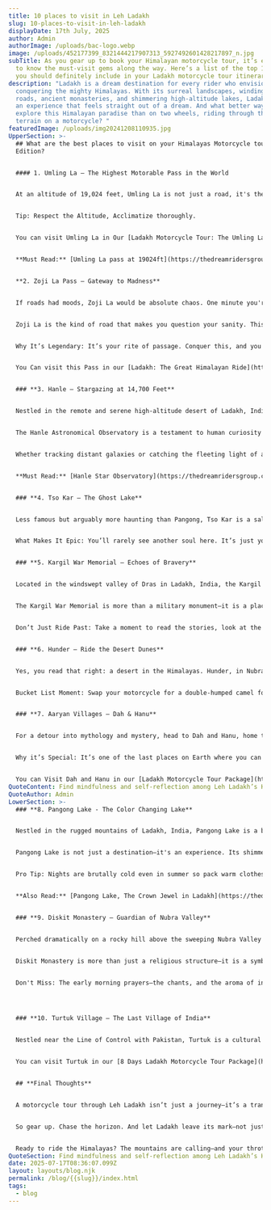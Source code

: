 ```yaml
---
title: 10 places to visit in Leh Ladakh
slug: 10-places-to-visit-in-leh-ladakh
displayDate: 17th July, 2025
author: Admin
authorImage: /uploads/bac-logo.webp
image: /uploads/452177399_8321444217907313_5927492601428217897_n.jpg
subTitle: As you gear up to book your Himalayan motorcycle tour, it’s essential
  to know the must-visit gems along the way. Here’s a list of the top 10 places
  you should definitely include in your Ladakh motorcycle tour itinerary.
description: "Ladakh is a dream destination for every rider who envisions
  conquering the mighty Himalayas. With its surreal landscapes, winding mountain
  roads, ancient monasteries, and shimmering high-altitude lakes, Ladakh offers
  an experience that feels straight out of a dream. And what better way to
  explore this Himalayan paradise than on two wheels, riding through the rugged
  terrain on a motorcycle? "
featuredImage: /uploads/img20241208110935.jpg
UpperSection: >-
  ## What are the best places to visit on your Himalayas Motorcycle tour: Ladakh
  Edition?


  #### 1. Umling La – The Highest Motorable Pass in the World


  At an altitude of 19,024 feet, Umling La is not just a road, it's the roof of the world. Just reaching it is a badge of honor. Oxygen levels are 50% of what you're used to. Your Motorcycle will gasp for air and your lungs will work overtime. Your machine will grunt. Your resolve will be tested. But the moment you throttle into the sky and reach that summit? It’s transcendent. You don’t just *ride* to Umling La—you become part of the Himalayas.


  Tip: Respect the Altitude, Acclimatize thoroughly.


  You can visit Umling La in Our [Ladakh Motorcycle Tour: The Umling La Journey](https://thedreamridersgroup.com/Premium_Ladakh_Tour_10Days_Srinagar_Leh.php)


  **Must Read:** [Umling La pass at 19024ft](https://thedreamridersgroup.com/blogs/umling-la-pass-at-19300-ft-why-when-how)


  **2. Zoji La Pass – Gateway to Madness**


  If roads had moods, Zoji La would be absolute chaos. One minute you're hugging cliffs, the next you're dodging landslides, loose gravel, and slush-laced hairpins. Sitting at 11,649 ft, this treacherous gateway from Kashmir into Ladakh is not for the faint-hearted.


  Zoji La is the kind of road that makes you question your sanity. This narrow, serpentine pass connects Ladakh with Kashmir and is as treacherous as it is scenic. Landslides, slushy curves, and sheer drops keep your adrenaline maxed out.


  Why It’s Legendary: It’s your rite of passage. Conquer this, and you earn your Himalayan Badge.


  You Can visit this Pass in our [Ladakh: The Great Himalayan Ride](https://thedreamridersgroup.com/manaliToSrinagar.php)


  ### **3. Hanle – Stargazing at 14,700 Feet**


  Nestled in the remote and serene high-altitude desert of Ladakh, India, the Hanle Astronomical Observatory stands as a vital gateway to the cosmos. Officially known as the Indian Astronomical Observatory (IAO), it is one of the highest astronomical observatories in the world, located at an altitude of approximately 4,500 meters (14,764 feet) above sea level in the village of Hanle, near the Indo-China border.


  The Hanle Astronomical Observatory is a testament to human curiosity and perseverance. In the thin air of the Himalayas, far from urban lights and distractions, scientists peer into the vastness of space, seeking answers to some of the most profound questions about our universe.


  Whether tracking distant galaxies or catching the fleeting light of a supernova, Hanle is not just a telescope on a mountaintop—it’s a bridge between Earth and the stars.


  **Must Read:** [Hanle Star Observatory](https://thedreamridersgroup.com/blogs/hanle-observatory:-a-must-visit-place-in-ladakh)


  ### **4. Tso Kar – The Ghost Lake**


  Less famous but arguably more haunting than Pangong, Tso Kar is a salt lake surrounded by stark plains and snow-dusted peaks. It’s remote, rugged, and hauntingly quiet. Flocks of migratory birds cut across the sky as you ride through landscapes that seem pulled from a Martian dream.


  What Makes It Epic: You’ll rarely see another soul here. It’s just you, your bike, and the wind.


  ### **5. Kargil War Memorial – Echoes of Bravery**


  Located in the windswept valley of Dras in Ladakh, India, the Kargil War Memorial stands as a solemn tribute to the valor and sacrifice of the Indian soldiers who laid down their lives during the Kargil War of 1999. Built by the Indian Army, this memorial is a symbol of national pride, courage, and remembrance.


  The Kargil War Memorial is more than a military monument—it is a place of pilgrimage for Indians. Every year, on 26th July, Kargil Vijay Diwas is observed at the memorial to commemorate India's victory and pay homage to its heroes. The event is attended by military officials, war veterans, families of martyrs, and civilians from across the country.


  Don’t Just Ride Past: Take a moment to read the stories, look at the faces on the Wall of Heroes, and feel the pulse of patriotism.


  ### **6. Hunder – Ride the Desert Dunes**


  Yes, you read that right: a desert in the Himalayas. Hunder, in Nubra Valley, is a high-altitude cold desert with sand dunes and Bactrian camels. It’s surreal, wild, and a perfect spot to test your off-roading chops.


  Bucket List Moment: Swap your motorcycle for a double-humped camel for a short ride—it’s unforgettable.


  ### **7. Aaryan Villages – Dah & Hanu**


  For a detour into mythology and mystery, head to Dah and Hanu, home to the Brokpa or “Aaryan” tribe—said to be descendants of Alexander the Great’s army. These villages feel like hidden alcoves where the old ways of life still flourish. The ride is equally magical—terraced fields, cascading streams, and narrow mountain paths.


  Why it’s Special: It’s one of the last places on Earth where you can see and experience a pure lineage of Indo-European culture, language, and customs.


  You can Visit Dah and Hanu in our [Ladakh Motorcycle Tour Package](https://thedreamridersgroup.com/srinagarToManali.php)
QuoteContent: Find mindfulness and self-reflection among Leh Ladakh’s Himalayan peaks.
QuoteAuthor: Admin
LowerSection: >-
  ### **8. Pangong Lake - The Color Changing Lake**


  Nestled in the rugged mountains of Ladakh, India, Pangong Lake is a breathtaking high-altitude lake that captures the imagination of travelers and nature lovers alike. Known for its surreal beauty and crystal-clear waters that change color with the sunlight, Pangong Lake is one of the most iconic destinations in the Indian Himalayas.Situated at 13,800 ft, the lake changes colors—turquoise, navy, silver—depending on the time of day. 


  Pangong Lake is not just a destination—it's an experience. Its shimmering waters, dramatic backdrop, and silence broken only by the wind make it a place of peace, reflection, and awe. For those who venture into the heights of Ladakh, Pangong Lake offers a glimpse into nature’s untouched grandeur—an unforgettable memory etched against the canvas of the Himalayas.


  Pro Tip: Nights are brutally cold even in summer so pack warm clothes.


  **Also Read:** [Pangong Lake, The Crown Jewel in Ladakh](https://thedreamridersgroup.com/blogs/pangong-lake,-the-crown-jewel-of-ladakh)


  ### **9. Diskit Monastery – Guardian of Nubra Valley**


  Perched dramatically on a rocky hill above the sweeping Nubra Valley in Ladakh, India, Diskit Monastery is the oldest and largest Buddhist monastery in the region. With its serene setting, spiritual ambiance, and commanding views of the Shyok River and surrounding mountains, Diskit Monastery is not just a religious site—it’s a living symbol of Ladakh’s rich cultural and spiritual heritage.


  Diskit Monastery is more than just a religious structure—it is a symbol of faith, peace, and resilience in the stark beauty of Ladakh’s landscape. Whether you come to meditate in silence, witness the sacred rituals, or simply admire its breathtaking views, Diskit welcomes all with the timeless grace of Buddhist wisdom and Himalayan grandeur.


  Don't Miss: The early morning prayers—the chants, and the aroma of incense make for a soul-stirring experience amid your wild ride.




  ### **10. Turtuk Village – The Last Village of India**


  Nestled near the Line of Control with Pakistan, Turtuk is a cultural treasure that few dare to venture to. Once part of Baltistan, this village offers a unique mix of Central Asian culture and Ladakhi warmth. Ride through winding roads that skirt canyons and wild rivers to reach this outpost. The apricot orchards, stone houses, and smiling locals make it feel like you've rolled into another century.


  You can visit Turtuk in our [8 Days Ladakh Motorcycle Tour Package](https://thedreamridersgroup.com/leh-premium-tour-8-days.php)


  ## **Final Thoughts**


  A motorcycle tour through Leh Ladakh isn’t just a journey—it’s a transformation. It strips you down to the essentials and rebuilds you with every mile. Whether it’s the razor-thin air of Umling La or the reflective stillness of Tso Kar, Ladakh demands your attention, your endurance, and your respect.


  So gear up. Chase the horizon. And let Ladakh leave its mark—not just on your motorcycle tires, but on your soul.


  Ready to ride the Himalayas? The mountains are calling—and your throttle is the only answer they need.
QuoteSection: Find mindfulness and self-reflection among Leh Ladakh’s Himalayan peaks.
date: 2025-07-17T08:36:07.099Z
layout: layouts/blog.njk
permalink: /blog/{{slug}}/index.html
tags:
  - blog
---
```

